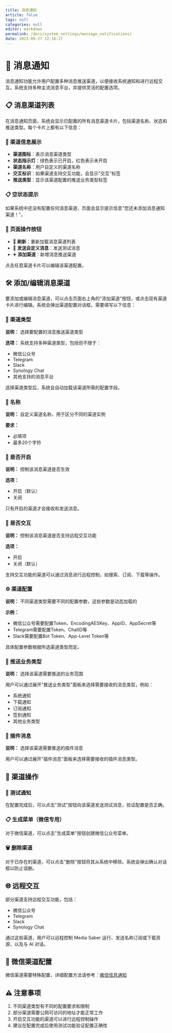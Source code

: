 ```yaml
---
title: 消息通知
article: false
tags: null
categories: null
editor: markdown
permalink: /docs/system_settings/message_notifications/
date: 2023-09-27 12:16:17
---
```


# 📨 消息通知

消息通知功能允许用户配置多种消息推送渠道，以便接收系统通知和进行远程交互。系统支持多种主流消息平台，并提供灵活的配置选项。

## 📋 消息渠道列表

在消息通知页面，系统会显示已配置的所有消息渠道卡片，包括渠道名称、状态和推送类型。每个卡片上都有以下信息：

### 🎯 渠道信息展示

- **渠道图标**：表示消息渠道类型
- **状态指示灯**：绿色表示已开启，红色表示未开启
- **渠道名称**：用户自定义的渠道名称
- **交互标识**：如果渠道支持交互功能，会显示"交互"标签
- **推送类型**：显示该渠道配置的推送业务类型标签

### 📋 空状态提示

如果系统中还没有配置任何消息渠道，页面会显示提示信息"您还未添加消息通知渠道！"。

### 🔧 页面操作按钮

- 🔄 **刷新**：重新加载消息渠道列表
- 📨 **发送自定义消息**：发送测试消息
- ➕ **添加渠道**：新增消息推送渠道

点击任意渠道卡片可以编辑该渠道配置。

## 🛠 添加/编辑消息渠道

要添加或编辑消息渠道，可以点击页面右上角的"添加渠道"按钮，或点击现有渠道卡片进行编辑。系统会弹出渠道配置对话框，需要填写以下信息：

### 📡 渠道类型

**说明：** 选择要配置的消息推送渠道类型

**选项：** 系统支持多种渠道类型，包括但不限于：
- 微信公众号
- Telegram
- Slack
- Synology Chat
- 其他支持的消息平台

选择渠道类型后，系统会自动加载该渠道所需的配置字段。

### 📝 名称

**说明：** 自定义渠道名称，用于区分不同的渠道实例

**要求：** 
- 必填项
- 最多20个字符

### 🔘 是否开启

**说明：** 控制该消息渠道是否生效

**选项：** 
- 开启（默认）
- 关闭

只有开启的渠道才会接收和发送消息。

### 🔄 是否交互

**说明：** 控制该消息渠道是否支持远程交互功能

**选项：** 
- 开启
- 关闭（默认）

支持交互功能的渠道可以通过消息进行远程控制，如搜索、订阅、下载等操作。

### ⚙️ 渠道配置

**说明：** 不同渠道类型需要不同的配置参数，这些参数是动态加载的

**示例：** 
- 微信公众号需要配置Token、EncodingAESKey、AppID、AppSecret等
- Telegram需要配置Token、ChatID等
- Slack需要配置Bot Token、App-Level Token等

具体配置参数根据所选渠道类型而定。

### 📢 推送业务类型

**说明：** 选择该渠道需要推送的业务范围

用户可以通过展开"推送业务类型"面板来选择需要接收的消息类型，例如：
- 系统通知
- 下载通知
- 订阅通知
- 签到通知
- 其他业务类型

### 🧩 插件消息

**说明：** 选择该渠道需要推送的插件消息

用户可以通过展开"插件消息"面板来选择需要接收的插件消息类型。

## 🎯 渠道操作

### 🧪 测试通知

在配置完成后，可以点击"测试"按钮向该渠道发送测试消息，验证配置是否正确。

### 📋 生成菜单（微信专用）

对于微信渠道，可以点击"生成菜单"按钮创建微信公众号菜单。

### 🗑️ 删除渠道

对于已存在的渠道，可以点击"删除"按钮将其从系统中移除。系统会弹出确认对话框以防止误删。

## 🌐 远程交互

部分渠道支持远程交互功能，包括：
- 微信公众号
- Telegram
- Slack
- Synology Chat

通过这些渠道，用户可以远程控制 Media Saber 运行、发送名称订阅或下载资源，以及与 AI 对话。

## 📱 微信渠道配置

微信渠道需要特殊配置，详细配置方法请参考：[微信信息通知](/docs/other/weixin/)

## ⚠️ 注意事项

1. 不同渠道类型有不同的配置要求和限制
2. 部分渠道需要公网可访问的地址才能正常工作
3. 开启交互功能的渠道可以进行远程控制操作
4. 建议在配置完成后使用测试功能验证配置正确性